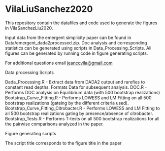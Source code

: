 # VilaLiuSanchez2020

This repository contain the datafiles and code used to generate the figures in VilaSanchezLiu2020. 

Input data from the emergent simplicity paper can be found in Data/emergent_dada2processed.zip.
Doc analysis and corresponding statistics can be generated using scripts in Data_Processing_Scripts.
All figures can be generated by running code in figure generating scripts.

For additional questions email jeanccvila@gmail.com

Data processing Scripts

Dada_Processing.R - Extract data from DADA2 output and rarefies to constant read depths. Formats Data for subsequent analysis.
DOC.R - Performs DOC analysis on Equilibrium data (with 500 bootstrap realizations)
Bootstrap_Curve_Fitting.R - Performs LOWESS and LM Fitting on all 500 bootstrap realizations (gateing by the different criteria used). 
Bootstrap_Curve_Fitting_Citrobacter.R - Performs LOWESS and LM Fitting to all 500 bootstrap realizations gating by presence/absence of citrobacter.
Bootstrap_Tests.R - Performs T-tests on all 500 bootstrap realizations for all the pairwise comparisons analyzed in the paper.

Figure generating scripts

The script title corresponds to the figure title in the paper



